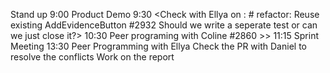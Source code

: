 Stand up 9:00
Product Demo 9:30
<Check with Ellya on : # refactor: Reuse existing AddEvidenceButton #2932 Should we write a seperate test or can we just close it?> 10:30
Peer programing with Coline #2860 >> 11:15
Sprint Meeting 13:30
Peer Programming with Ellya
Check the PR with Daniel to resolve the conflicts
Work on the report
